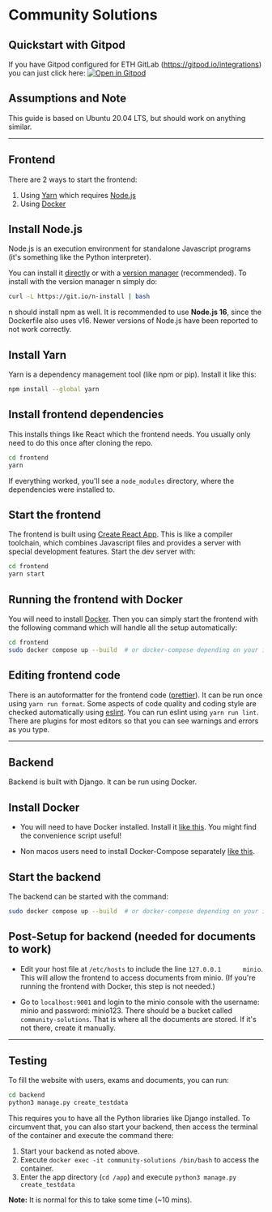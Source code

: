 # Community Solutions

## Quickstart with Gitpod

If you have Gitpod configured for ETH GitLab (https://gitpod.io/integrations)
you can just click here: 
[![Open in Gitpod](https://gitpod.io/button/open-in-gitpod.svg)](https://gitpod.io/#https://gitlab.ethz.ch/vseth/sip-com-apps/community-solutions/-/tree/try-gitpod)

## Assumptions and Note

This guide is based on Ubuntu 20.04 LTS, but should work on anything similar. 

---

## Frontend
There are 2 ways to start the frontend:
1. Using [Yarn](#install-yarn) which requires [Node.js](#install-nodejs)
2. Using [Docker](#running-the-frontend-with-docker)

## Install Node.js

Node.js is an execution environment for standalone Javascript programs (it's
something like the Python interpreter).

You can install it [directly](https://nodejs.org/en/download/) or with a
[version manager](https://github.com/tj/n) (recommended). To install with
the version manager n simply do:
```bash
curl -L https://git.io/n-install | bash
```
n should install npm as well.
It is recommended to use **Node.js 16**, since the Dockerfile also uses v16. Newer versions of Node.js have been reported to not work correctly.

## Install Yarn

Yarn is a dependency management tool (like npm or pip). Install it
like this:
```bash
npm install --global yarn
```

## Install frontend dependencies

This installs things like React which the frontend needs. You usually only need
to do this once after cloning the repo.

```bash
cd frontend
yarn
```

If everything worked, you'll see a `node_modules` directory, where the
dependencies were installed to.

## Start the frontend

The frontend is built using
[Create React App](https://github.com/facebook/create-react-app). This is like a
compiler toolchain, which combines Javascript files and provides a server with
special development features. Start the dev server with:

```bash
cd frontend
yarn start
```

## Running the frontend with Docker

You will need to install [Docker](#install-docker).
Then you can simply start the frontend with the following command which will handle
all the setup automatically:
```bash
cd frontend
sudo docker compose up --build  # or docker-compose depending on your installed version
```

## Editing frontend code

There is an autoformatter for the frontend code
([prettier](https://prettier.io/)). It can be run once using `yarn run format`.
Some aspects of code quality and coding style are checked automatically using 
[eslint](https://eslint.org). You can run eslint using `yarn run lint`. There are plugins
for most editors so that you can see warnings and errors as you type.

---
## Backend
Backend is built with Django. It can be run using Docker.
## Install Docker

- You will need to have Docker installed. Install it [like this](https://docs.docker.com/engine/install/ubuntu/). You might find the convenience script useful!

- Non macos users need to install Docker-Compose separately [like this](https://docs.docker.com/compose/install/).


## Start the backend

The backend can be started with the command:
```bash
sudo docker compose up --build  # or docker-compose depending on your installed version
```

## Post-Setup for backend (needed for documents to work)

- Edit your host file at ```/etc/hosts``` to include the line ```127.0.0.1      minio```.
  This will allow the frontend to access documents from minio. (If you're running the
  frontend with Docker, this step is not needed.)

- Go to ```localhost:9001``` and login to the minio console with the username: minio and
  password: minio123. There should be a bucket called `community-solutions`. That is where
  all the documents are stored. If it's not there, create it manually.

---
## Testing
To fill the website with users, exams and documents, you can run:
```bash
cd backend
python3 manage.py create_testdata
```
This requires you to have all the Python libraries like Django installed. To circumvent
that, you can also start your backend, then access the terminal of the container
and execute the command there:

1. Start your backend as noted above.
2. Execute `docker exec -it community-solutions /bin/bash` to access the container.
3. Enter the app directory (`cd /app`) and execute `python3 manage.py create_testdata`

**Note:** It is normal for this to take some time (~10 mins).
